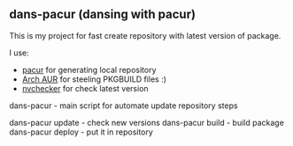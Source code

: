 dans-pacur (dansing with pacur)
----------
This is my project for fast create repository with latest version of package.

I use: 
 - [pacur](https://github.com/pacur/pacur) for generating local repository
 - [Arch AUR](https://aur.archlinux.org/) for steeling PKGBUILD files :)
 - [nvchecker](https://github.com/lilydjwg/nvchecker) for check latest version

dans-pacur  -  main script for automate update repository steps

dans-pacur update - check new versions
dans-pacur build - build package
dans-pacur deploy - put it in repository

